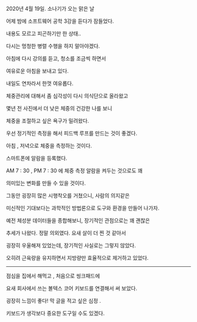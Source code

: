 2020년 4월 19일. 소나기가 오는 맑은 날

어제 밤에 소프트웨어 공학 3강을 듣다가 잠들었다.

내용도 모르고 피곤하기만 한 상태..

다시는 멍청한 병렬 수행을 하지 말아야겠다.

아침에 다시 강의를 듣고, 청소를 조금씩 하면서

여유로운 아침을 보내고 있다.

내일도 연차라서 한껏 여유롭다.

체중관리에 대해서 좀 심각성이 다시 의식단으로 올라왔고

몇년 전 사진에서 더 낮은 체중의 건강한 나를 보니

체중을 조절하고 싶은 욕구가 밀려왔다.

우선 정기적인 측정을 해서 피드백 루프를 만드는 것이 좋겠다.

아침 , 저녁으로 체중을 측정하는 것이다.

스마트폰에 알람을 등록했다.

AM 7 : 30 , PM 7 : 30  에 체중 측정 알람을 켜두는 것으로도 꽤

의미있는 변화를 만들 수 있을 것이다.

그동안 굉장히 많은 시행착오를 거쳤으니, 사람의 의지같은

미신적인 기대보다는 과학적인 방법론으로 도구와 환경을 만들어 나가자.

예전 체성분 데이터들을 종합해보니, 장기적인 관점으로는 꽤 괜찮은

추세가 나왔다. 정말 의외였다. 요새 살이 더 찐 것 같아서

굉장히 우울해져 있었는데, 장기적인 사실로는 그렇지 않았다.

오히려 근육량을 유지하면서 지방량만 효율적으로 제거하고 있었다.

---

점심을 집에서 해먹고 , 처음으로 씽크패드에

요새 회사에서 쓰는 볼텍스 코어 키보드를 연결해서 써 보았다.

굉장히 느낌이 좋다! 막 글을 적고 싶은 심정 .

키보드가 생각보다 중요한 도구일 수도 있겠다.

